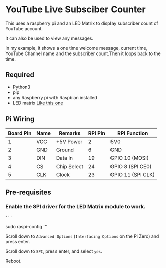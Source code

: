 # YouTube Live Subsciber Counter 
This uses a raspberry pi and an LED Matrix to display subscriber count of YouTube account. 

It can also be used to view any messages.

In my example, it shows a one time welcome message, current time, YouTube Channel name and the subscriber count.Then it loops back to the time. 

## Required 
+ Python3
+ pip
+ any Raspberry pi with Raspbian installed
+ LED matrix [Like this one](https://www.amazon.com/HiLetgo-MAX7219-Arduino-Microcontroller-Display/dp/B07FFV537V?ref_=ast_sto_dp)

## Pi Wiring
 
| Board Pin	| Name	| Remarks	|RPi Pin |	RPi Function
|-----|------|------| -----|-----|
|1	|VCC	|+5V Power	|2	|5V0
|2	|GND	|Ground	|6	|GND
|3	|DIN	|Data In	|19	|GPIO 10 (MOSI)
|4	|CS	|Chip Select	|24	|GPIO 8 (SPI CE0)
|5	|CLK	|Clock	|23	|GPIO 11 (SPI CLK)

## Pre-requisites

### Enable the SPI driver for the LED Matrix module to work.
	'''
sudo raspi-config
	'''

Scroll down to `Advanced Options` (`Interfacing Options` on the Pi Zero) and press enter.

Scroll down to `SPI`, press enter, and select `yes`.

Reboot.


